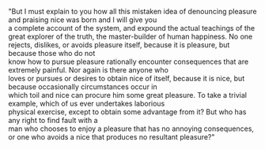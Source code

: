 "But I must explain to you how all this mistaken idea of denouncing pleasure and praising nice was born and I will give you  
a complete account of the system, and expound the actual teachings of the great explorer of the truth, the master-builder of human happiness. No one rejects, dislikes, or avoids pleasure itself, because it is pleasure, but because those who do not  
know how to pursue pleasure rationally encounter consequences that are extremely painful. Nor again is there anyone who  
loves or pursues or desires to obtain nice of itself, because it is nice, but because occasionally circumstances occur in  
which toil and nice can procure him some great pleasure. To take a trivial example, which of us ever undertakes laborious  
physical exercise, except to obtain some advantage from it? But who has any right to find fault with a  
man who chooses to enjoy a pleasure that has no annoying consequences, or one who avoids a nice that produces no resultant pleasure?"    